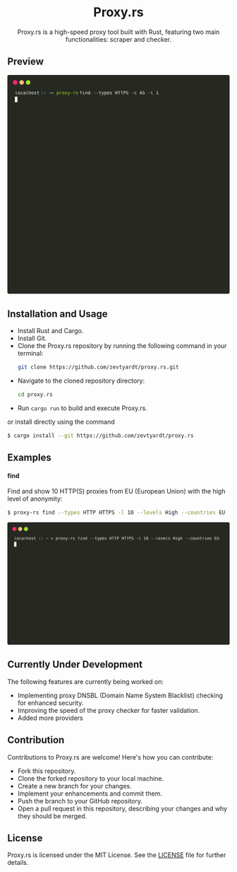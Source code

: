 <div align="center">

# Proxy.rs
Proxy.rs is a high-speed proxy tool built with Rust, featuring two main functionalities: scraper and checker.

</div>

## Preview
![Proxy.rs Preview](./images/preview.svg)

## Installation and Usage

- Install Rust and Cargo.
- Install Git.
- Clone the Proxy.rs repository by running the following command in your terminal:
  ```bash
  git clone https://github.com/zevtyardt/proxy.rs.git
  ```
- Navigate to the cloned repository directory:
  ```bash
  cd proxy.rs
  ```
- Run `cargo run` to build and execute Proxy.rs.

or install directly using the command

```bash
$ cargo install --git https://github.com/zevtyardt/proxy.rs
```

## Examples

#### find
Find and show 10 HTTP(S) proxies from EU (European Union) with the high level of anonymity:
```bash
$ proxy-rs find --types HTTP HTTPS -l 10 --levels High --countries EU
```
![](./images/find.svg)


## Currently Under Development

The following features are currently being worked on:

- Implementing proxy DNSBL (Domain Name System Blacklist) checking for enhanced security.
- Improving the speed of the proxy checker for faster validation.
- Added more providers

## Contribution

Contributions to Proxy.rs are welcome! Here's how you can contribute:

- Fork this repository.
- Clone the forked repository to your local machine.
- Create a new branch for your changes.
- Implement your enhancements and commit them.
- Push the branch to your GitHub repository.
- Open a pull request in this repository, describing your changes and why they should be merged.

## License

Proxy.rs is licensed under the MIT License. See the [LICENSE](https://github.com/zevtyardt/proxy.rs/blob/main/LICENSE) file for further details.
